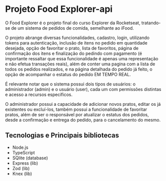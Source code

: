 
# Projeto Food Explorer-api

O Food Explorer é o projeto final do curso Explorer da Rocketseat, tratando-se de um sistema de pedidos de comida, semelhante ao iFood. 

O projeto abrange diversas funcionalidades, cadastro, login, utilizando tokens para autenticação, inclusão de itens no pedido em quantidade desejada, opção de favoritar o prato, lista de favoritos, página de confirmação dos itens e finalização do pedindo com pagamento (é importante ressaltar que essa funcionalidade é apenas uma representação e não efetua transações reais), além de conter uma pagina com a lista de todos os pedidos realizados, e na página detalhada do pedido já feito, o opção de acompanhar o estatus do pedido EM TEMPO REAL.

É relevante notar que o sistema possui dois tipos de usuários: o administrador (admin) e o usuário (user), cada um com permissões distintas e acesso a recursos específicos.

O administrador possui a capacidade de adicionar novos pratos, editar os já existentes ou excluí-los, também possui a funcionalidade de favoritar pratos, além de ser o responsável por atualizar o estatus dos pedidos, desde a confirmação e entrega do pedido, para o cancelamento do mesmo.


## Tecnologias e Principais bibliotecas
- Node.js
- TypeScript
- SQlite (database)
- Express (lib)
- Zod (lib)
- Knex (lib)
